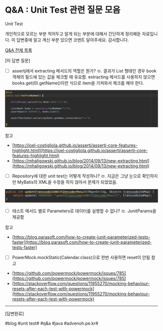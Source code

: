 # Q&A : Unit Test 관련 질문 모음
Unit Test

개인적으로 모르는 부분 적어두고 알게 되는 부분에 대해서 간단하게 정리해둔 자료입니다.
미 답변중에 알고 계신 부분 있으면 코멘트 달아주세요. 감사합니다.

[Q&A 전체 목록](https://advenoh.tistory.com/35)

[미 답변 질문]

- [ ] assertj에서 extracting 메서드의 역할은 뭔가?
ㅁ. 결과가 List<Book> 형태인 경우 book 객체의 필드에 있는 값을 체크할 때 유요함. extracting 메서드를 사용하지 않으면 books.get(0).getName()이런 식으로 item을 가져와서 체크를 해야 한다.

![](Q&A%20%20Unit%20Test%20%EA%B4%80%EB%A0%A8%20%EC%A7%88%EB%AC%B8%20%EB%AA%A8%EC%9D%8C/image_1.png)

참고

* [https://joel-costigliola.github.io/assertj/assertj-core-features-highlight.html](https://joel-costigliola.github.io/assertj/assertj-core-features-highlight.html)
* [https://mhaligowski.github.io/blog/2014/09/13/new-extracting.html](https://mhaligowski.github.io/blog/2014/09/13/new-extracting.html)

- [ ] Repository에 대한 unit test는 어떻게 작성하나?
ㅁ. 지금은 그냥 눈으로 확인하지만 MyBatis의 XML을 수정을 하지 않아서 문제가 되었었음.

![](Q&A%20%20Unit%20Test%20%EA%B4%80%EB%A0%A8%20%EC%A7%88%EB%AC%B8%20%EB%AA%A8%EC%9D%8C/image_2.png)

- [ ] 테스트 메서드 별로 Parameters로 데이터를 실행할 수 없나?
ㅁ. JunitParams을 제공함

참고

* [https://blog.parasoft.com/how-to-create-junit-parameterized-tests-faster](https://blog.parasoft.com/how-to-create-junit-parameterized-tests-faster)

- [ ] PowerMock.mockStatic(Calendar.class)으로 한번 사용하면 reset이 안됨
참고

* [https://github.com/powermock/powermock/issues/785](https://github.com/powermock/powermock/issues/785)
* [https://stackoverflow.com/questions/11955270/mocking-behaviour-resets-after-each-test-with-powermock](https://stackoverflow.com/questions/11955270/mocking-behaviour-resets-after-each-test-with-powermock)

- - - -

[답변완료]

#blog #unit test# #q&a #java #advenoh.pe.kr#